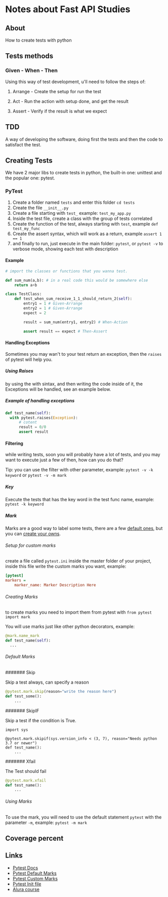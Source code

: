 # Notes about Fast API Studies

## About

How to create tests with python

## Tests methods

### Given - When - Then

Using this way of test development, u'll need to follow the steps of:

1. Arrange - Create the setup for run the test

1. Act - Run the action with setup done, and get the result

1. Assert - Verify if the result is what we expect

## TDD

A way of developing the software, doing first the tests and then the code to satisfact the test.

## Creating Tests

We have 2 major libs to create tests in python, the built-in one: unittest and the popular one: pytest.

### PyTest

1. Create a folder named `tests` and enter this folder `cd tests`
1. Create the file `__init__.py`
1. Create a file starting with `test_` example: `test_my_app.py`
1. Inside the test file, create a class with the group of tests correlated
1. Create the function of the test, always starting with `test`, example `def test_my_func`
1. Create the assert syntax, which will work as a return, example `assert 1 == 1`
1. and finally to run, just execute in the main folder: `pytest`, or `pytest -v` to verbose mode, showing each test with description


#### Example

```python
# import the classes or functions that you wanna test.

def sum_num(a,b): # in a real code this would be somewhere else
    return a+b

class TestClass:
    def test_when_sum_receive_1_1_should_return_2(self):
        entry1 = 1 # Given-Arrange
        entry2 = 1 # Given-Arrange
        expect = 2

        result = sum_num(entry1, entry2) # When-Action

        assert result == expect # Then-Assert
```

#### Handling Exceptions

Sometimes you may wan't to your test return an exception, then the `raises` of pytest will help you.

##### Using Raises

by using the with sintax, and then writing the code inside of it, the Exceptions will be handled, see an example below.

##### Example of handling exceptions

```python
def test_name(self):
  with pytest.raises(Exception):
      # cotent
      result = 0/0
      assert result
```

#### Filtering

while writing tests, soon you will probably have a lot of tests, and you may want to execute just a few of then, how can you do that?

Tip: you can use the filter with other parameter, example: `pytest -v -k keyword` or `pytest -v -m mark`

##### Key

Execute the tests that has the key word in the test func name, example: `pytest -k keyword`

##### Mark

Marks are a good way to label some tests, there are a few [default ones](https://pytest.org/en/6.2.x/mark.html), but you can [create your owns](https://pytest.org/en/6.2.x/example/markers.html#mark-examples).

###### Setup for custom marks

create a file called `pytest.ini` inside the master folder of your project, inside this file write the custom marks you want, example:

```ini
[pytest]
markers = 
    marker_name: Marker Description Here
```

###### Creating Marks

to create marks you need to import them from pytest with `from pytest import mark`

You will use marks just like other python decorators, example:

```python
@mark.name_mark
def test_name(self):
  ...
```

###### Default Marks

####### Skip

Skip a test always, can specify a reason

```python
@pytest.mark.skip(reason="write the reason here")
def test_some():
    ...
```

####### SkipIF

Skip a test if the condition is True.

```
import sys

@pytest.mark.skipif(sys.version_info < (3, 7), reason="Needs python 3.7 or newer")
def test_name():
    ...
```

####### Xfail

The Test should fail

```python
@pytest.mark.xfail
def test_name():
    ...
```

###### Using Marks

To use the mark, you will need to use the default statement `pytest` with the parameter `-m`, example: `pytest -m mark`

## Coverage percent

## Links

* [Pytest Docs](https://pytest.org/en/6.2.x/contents.html)
* [Pytest Default Marks](https://pytest.org/en/6.2.x/example/marker)
* [Pytest Custom Marks](https://pytest.org/en/6.2.x/example/markers.html#mark-examples)
* [Pytest Init file](https://docs.pytest.org/en/6.2.x/reference.html#ini-options-ref)
* [Alura course]()
